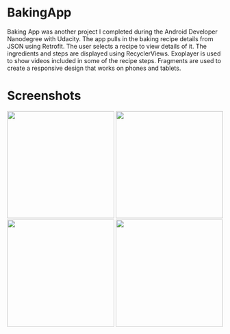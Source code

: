 # BakingApp
Baking App was another project I completed during the Android Developer Nanodegree with Udacity.
The app pulls in the baking recipe details from JSON using Retrofit. The user selects a recipe to view details of it.
The ingredients and steps are displayed using RecyclerViews. Exoplayer is used to show videos included in some of the recipe steps.
Fragments are used to create a responsive design that works on phones and tablets. 

# Screenshots
<img src="https://user-images.githubusercontent.com/73894048/152181496-3084ccdb-b7ed-40d1-a2be-117ece49b79d.jpg" width="250">
<img src="https://user-images.githubusercontent.com/73894048/152181513-cf8b9be1-2795-4ca1-b6f9-285b93b907bb.jpg" width="250">
<img src="https://user-images.githubusercontent.com/73894048/152181528-e4fab9dc-bcc7-4d13-bd22-a0a5ff4a9f13.jpg" width="250">
<img src="https://user-images.githubusercontent.com/73894048/152181536-b919fd2b-0b72-48df-b801-406b6571e07f.jpg" width="250">

